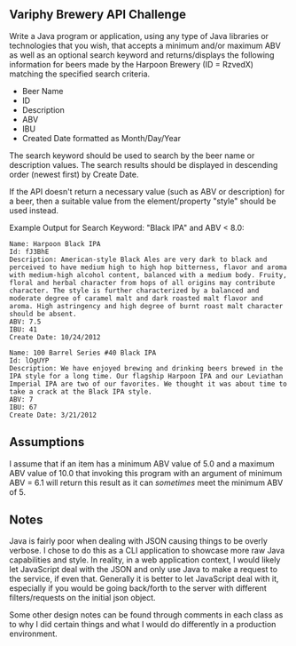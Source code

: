 ## Variphy Brewery API Challenge

Write a Java program or application, using any type of Java libraries or technologies that you wish, that accepts a minimum and/or maximum ABV as well as an optional search keyword and returns/displays the following information for beers made by the Harpoon Brewery (ID = RzvedX) matching the specified search criteria.

- Beer Name
- ID
- Description
- ABV
- IBU
- Created Date formatted as Month/Day/Year

The search keyword should be used to search by the beer name or description values.  The search results should be displayed in descending order (newest first) by Create Date.

If the API doesn't return a necessary value (such as ABV or description) for a beer, then a suitable value from the element/property "style" should be used instead.


Example Output for Search Keyword: "Black IPA" and ABV < 8.0:

```
Name: Harpoon Black IPA
Id: fJ3BhE
Description: American-style Black Ales are very dark to black and perceived to have medium high to high hop bitterness, flavor and aroma with medium-high alcohol content, balanced with a medium body. Fruity, floral and herbal character from hops of all origins may contribute character. The style is further characterized by a balanced and moderate degree of caramel malt and dark roasted malt flavor and aroma. High astringency and high degree of burnt roast malt character should be absent.
ABV: 7.5
IBU: 41
Create Date: 10/24/2012

Name: 100 Barrel Series #40 Black IPA
Id: lOgUYP
Description: We have enjoyed brewing and drinking beers brewed in the IPA style for a long time. Our flagship Harpoon IPA and our Leviathan Imperial IPA are two of our favorites. We thought it was about time to take a crack at the Black IPA style.
ABV: 7
IBU: 67
Create Date: 3/21/2012
```

## Assumptions
I assume that if an item has a minimum ABV value of 5.0 and a maximum ABV value of 10.0 that invoking this program with an argument of minimum ABV = 6.1 will return this result as it can *sometimes* meet the minimum ABV of 5.

## Notes
Java is fairly poor when dealing with JSON causing things to be overly verbose. I chose to do this as a CLI application to showcase more raw Java capabilities and style. In reality, in a web application context, I would likely let JavaScript deal with the JSON and only use Java to make a request to the service, if even that. Generally it is better to let JavaScript deal with it, especially if you would be going back/forth to the server with different filters/requests on the initial json object.

Some other design notes can be found through comments in each class as to why I did certain things and what I would do differently in a production environment.
